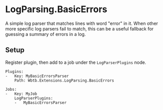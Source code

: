 # LogParsing.BasicErrors

A simple log parser that matches lines with word "error" in it. When other more specific log parsers fail to match, this can be a useful fallback for guessing a summary of errors in a log.

## Setup

Register plugin, then add to a job under the `LogParserPlugins` node.

    Plugins:
    -   Key: MyBasicErrorsParser
        Path: Wbtb.Extensions.LogParsing.BasicErrors

    Jobs:
    -   Key: MyJob
        LogParserPlugins: 
        -   MyBasicErrorsParser